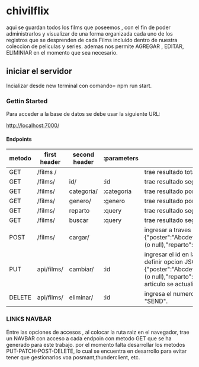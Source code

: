 # chivilflix

aqui se guardan todos los films que poseemos , con el fin de poder administrarlos y visualizar de una forma organizada cada uno de los registros que se desprenden de cada Films incluido dentro de nuestra coleccion de peliculas y series.
ademas nos permite AGREGAR , EDITAR, ELIMINIAR  en el momento que sea necesario.

## iniciar el servidor

Incializar desde new terminal con comando=  npm run  start.

### Gettin Started

Para acceder a la base de datos  se debe usar la siguiente URL:

 <http://localhost:7000/>

#### Endpoints

metodo|first header | second header | :parameters | detalle
------|-------------|---------------|-------------|----------
GET  |/films /      |               |             | trae resultado  total de films en BD.
GET  |/films/       |  id/          |  :id        | trae resultado segun el id  de la pelicula .
GET  |/films/       |  categoria/   | :categoria  | trae resultado por categoria (peliculas/series) .
GET  |/films/       |  genero/      | :genero     | trae resultado por generos (aventura, cficcion, drama, etc).
GET  |/films/       |  reparto      | :query      | trae resultado segun nombre parcial o  total de actores en el reparto.
GET  |/films/       |  buscar       | :query      | trae resultado segun nombre parcial o  total de nombre pelicula o serie.
POST  |/films/      |  cargar/      |             | ingresar a traves de posmant // thunder , options: POST  ingresar la ruta , definir opcion JSON  -- RAW  y colocar en el body: {"poster":"Abcdef","titulo":"abdgcers","categoria":"Asgdefcewa","genero":"Asgdefcewa","resumen":"Asgdefcewa","temporada":xx (o null),"reparto":"Asgdefcewa","trailers": "jcbsdkahiuw" (o null)}.luego presionar SEND. y el articulo sera creado en la base sql.
PUT | api/films/    | cambiar/      |  :id         |ingresar el id  en la bara del navegador  seguido de la ruta  e ingresar a traves de posmant // thunder , options: PUT  ingresar la ruta , definir opcion JSON  -- RAW  y colocar en el body con el siguiente formato: {"poster":"Abcdef","titulo":"abdgcers","categoria":"Asgdefcewa","genero":"Asgdefcewa","resumen":"Asgdefcewa","temporada":xx (o null),"reparto":"Asgdefcewa","trailers": "jcbsdkahiuw" (o null)}. los datos que se quieran actualizar . luego presionar SEND. y el articulo se actualizaran los datos ingresados en la base mongoDB.
DELETE|api/films/   |eliminar/      |  :id          |ingresa el numero de Id  a continuacion de la ruta marcada en el navegador  de posmant // thunder , options: DELETE,  luego presiona "SEND".

### LINKS NAVBAR

Entre las opciones de accesos , al colocar la ruta raiz en el navegador, trae un NAVBAR  con acceso a cada endpoin con metodo GET que se ha generado  para este trabajo. por el momento falta desarrollar los metodos PUT-PATCH-POST-DELETE, lo cual se encuentra en desarrollo para evitar tener que gestionarlos voa posmant,thunderclient, etc.
